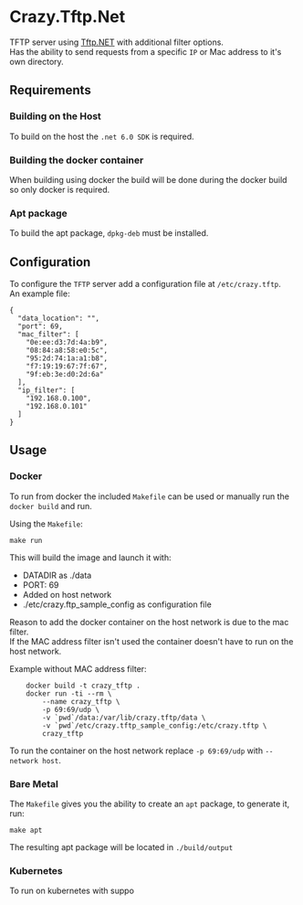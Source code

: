 # Crazy.Tftp.Net

TFTP server using [Tftp.NET](https://github.com/Callisto82/tftp.net) with additional filter options.  
Has the ability to send requests from a specific `IP` or Mac address to it's own directory.  

## Requirements

### Building on the Host

To build on the host the `.net 6.0 SDK` is required.  

### Building the docker container

When building using docker the build will be done during the docker build so only docker is required.

### Apt package

To build the apt package, `dpkg-deb` must be installed.

## Configuration

To configure the `TFTP` server add a configuration file at `/etc/crazy.tftp`.  
An example file:

```text
{
  "data_location": "",
  "port": 69,
  "mac_filter": [
    "0e:ee:d3:7d:4a:b9",
    "08:84:a8:58:e0:5c",
    "95:2d:74:1a:a1:b8",
    "f7:19:19:67:7f:67",
    "9f:eb:3e:d0:2d:6a"
  ],
  "ip_filter": [
    "192.168.0.100",
    "192.168.0.101"
  ]
}
```

## Usage

### Docker

To run from docker the included `Makefile` can be used or manually run the `docker build` and run.  

Using the `Makefile`:

```console
make run
```

This will build the image and launch it with:

- DATADIR as ./data
- PORT: 69
- Added on host network
- ./etc/crazy.ftp_sample_config as configuration file

Reason to add the docker container on the host network is due to the mac filter.  
If the MAC address filter isn't used the container doesn't have to run on the host network.  

Example without MAC address filter:

```console
    docker build -t crazy_tftp .
    docker run -ti --rm \
        --name crazy_tftp \
        -p 69:69/udp \
        -v `pwd`/data:/var/lib/crazy.tftp/data \
        -v `pwd`/etc/crazy.tftp_sample_config:/etc/crazy.tftp \
        crazy_tftp
```

To run the container on the host network replace `-p 69:69/udp` with `--network host`.

### Bare Metal

The `Makefile` gives you the ability to create an `apt` package, to generate it, run:

```console
make apt
```

The resulting apt package will be located in `./build/output`

### Kubernetes

To run on kubernetes with suppo